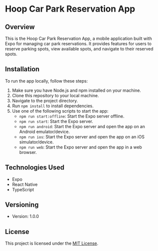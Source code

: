 # Hoop Car Park Reservation App

## Overview

This is the Hoop Car Park Reservation App, a mobile application built with Expo for managing car park reservations. It provides features for users to reserve parking spots, view available spots, and navigate to their reserved spots.

## Installation

To run the app locally, follow these steps:

1. Make sure you have Node.js and npm installed on your machine.
2. Clone this repository to your local machine.
3. Navigate to the project directory.
4. Run `npm install` to install dependencies.
5. Use one of the following scripts to start the app:
   - `npm run start:offline`: Start the Expo server offline.
   - `npm run start`: Start the Expo server.
   - `npm run android`: Start the Expo server and open the app on an Android emulator/device.
   - `npm run ios`: Start the Expo server and open the app on an iOS simulator/device.
   - `npm run web`: Start the Expo server and open the app in a web browser.

## Technologies Used

- Expo
- React Native
- TypeScript


## Versioning

- Version: 1.0.0

## License

This project is licensed under the [MIT License](LICENSE).

